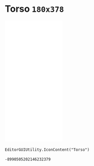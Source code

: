 # Torso `180x378`
<img src="/img/Torso.png" width=180 height=378>

``` CSharp
EditorGUIUtility.IconContent("Torso")
```
```
-8990505202146232379
```
